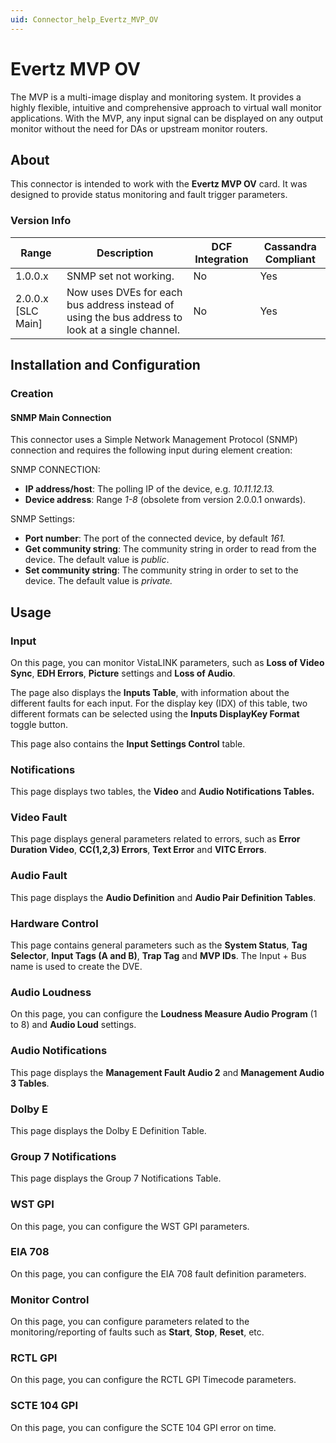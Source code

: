 ```yaml
---
uid: Connector_help_Evertz_MVP_OV
---
```


# Evertz MVP OV

The MVP is a multi-image display and monitoring system. It provides a highly flexible, intuitive and comprehensive approach to virtual wall monitor applications. With the MVP, any input signal can be displayed on any output monitor without the need for DAs or upstream monitor routers.

## About

This connector is intended to work with the **Evertz MVP OV** card. It was designed to provide status monitoring and fault trigger parameters.

### Version Info

| Range | Description | DCF Integration | Cassandra Compliant |
|--|--|--|--|
| 1.0.0.x | SNMP set not working. | No | Yes |
| 2.0.0.x [SLC Main] | Now uses DVEs for each bus address instead of using the bus address to look at a single channel. | No | Yes |

## Installation and Configuration

### Creation

#### SNMP Main Connection

This connector uses a Simple Network Management Protocol (SNMP) connection and requires the following input during element creation:

SNMP CONNECTION:

- **IP address/host**: The polling IP of the device, e.g. *10.11.12.13.*
- **Device address**: Range *1-8* (obsolete from version 2.0.0.1 onwards).

SNMP Settings:

- **Port number**: The port of the connected device, by default *161.*
- **Get community string**: The community string in order to read from the device. The default value is *public*.
- **Set community string**: The community string in order to set to the device. The default value is *private.*

## Usage

### Input

On this page, you can monitor VistaLINK parameters, such as **Loss of Video Sync**, **EDH Errors**, **Picture** settings and **Loss of Audio**.

The page also displays the **Inputs Table**, with information about the different faults for each input. For the display key (IDX) of this table, two different formats can be selected using the **Inputs DisplayKey Format** toggle button.

This page also contains the **Input Settings Control** table.

### Notifications

This page displays two tables, the **Video** and **Audio Notifications Tables.**

### Video Fault

This page displays general parameters related to errors, such as **Error Duration Video**, **CC(1,2,3) Errors**, **Text Error** and **VITC Errors**.

### Audio Fault

This page displays the **Audio Definition** and **Audio Pair Definition Tables**.

### Hardware Control

This page contains general parameters such as the **System Status**, **Tag Selector**, **Input Tags (A and B)**, **Trap Tag** and **MVP IDs**. The Input + Bus name is used to create the DVE.

### Audio Loudness

On this page, you can configure the **Loudness Measure Audio Program** (1 to 8) and **Audio Loud** settings.

### Audio Notifications

This page displays the **Management Fault Audio 2** and **Management Audio 3 Tables**.

### Dolby E

This page displays the Dolby E Definition Table.

### Group 7 Notifications

This page displays the Group 7 Notifications Table.

### WST GPI

On this page, you can configure the WST GPI parameters.

### EIA 708

On this page, you can configure the EIA 708 fault definition parameters.

### Monitor Control

On this page, you can configure parameters related to the monitoring/reporting of faults such as **Start**, **Stop**, **Reset**, etc.

### RCTL GPI

On this page, you can configure the RCTL GPI Timecode parameters.

### SCTE 104 GPI

On this page, you can configure the SCTE 104 GPI error on time.
